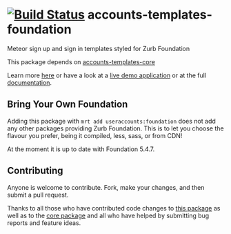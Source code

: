 [![Build Status](https://travis-ci.org/useraccounts/foundation.svg?branch=master)](https://travis-ci.org/useraccounts/foundation)
accounts-templates-foundation
=============================

Meteor sign up and sign in templates styled for Zurb Foundation

This package depends on [accounts-templates-core](https://github.com/useraccounts/core.git)

Learn more [here](http://accounts-templates.meteor.com) or have a look at a [live demo application](http://accounts-templates-foundation.meteor.com) or at the full [documentation](https://github.com/useraccounts/core).


## Bring Your Own Foundation

Adding this package with `mrt add useraccounts:foundation` does not add any other packages providing Zurb Foundation. This is to let you choose the flavour you prefer, being it compiled, less, sass, or from CDN!

At the moment it is up to date with Foundation 5.4.7.


## Contributing

Anyone is welcome to contribute. Fork, make your changes, and then submit a pull request.

Thanks to all those who have contributed code changes to [this package](https://github.com/useraccounts/foundation/graphs/contributors) as well as to the [core package](https://github.com/useraccounts/core/graphs/contributors) and all who have helped by submitting bug reports and feature ideas.